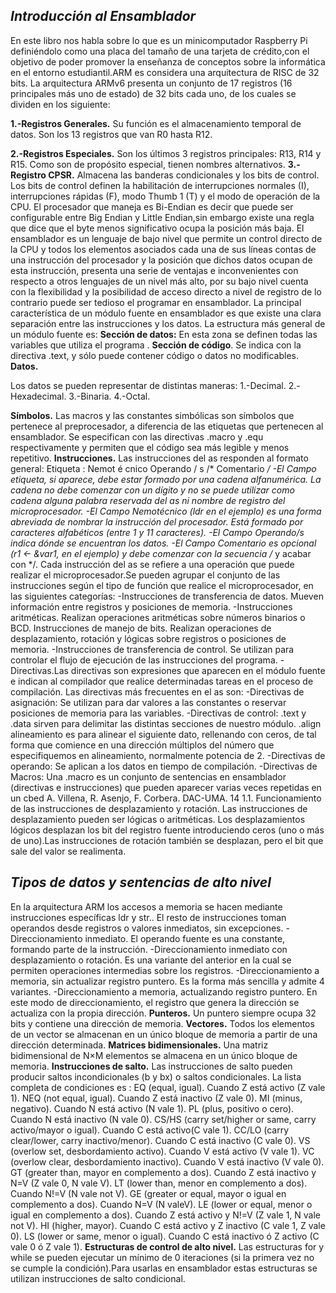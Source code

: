 

***Introducción al Ensamblador***
----------------------------------------------------------
En este libro nos habla sobre lo que es un minicomputador Raspberry Pi definiéndolo 
como una placa del tamaño de una tarjeta de crédito,con el objetivo de poder promover
la enseñanza de conceptos sobre la informática en el entorno estudiantil.ARM es considera
una arquitectura de RISC de 32 bits.
La arquitectura ARMv6 presenta un conjunto de 17 registros (16 principales más uno de estado)
de 32 bits cada uno, de los cuales se dividen en los siguiente:

**1.-Registros Generales.** Su función es el almacenamiento temporal de datos. Son los 13 registros
que van R0 hasta R12.

**2.-Registros Especiales.** Son los últimos 3 registros principales: R13, R14 y R15. Como son de 
propósito especial, tienen nombres alternativos.
**3.-Registro CPSR.** Almacena las banderas condicionales y los bits de control. 
Los bits de control definen la habilitación de interrupciones normales (I), interrupciones rápidas
(F), modo Thumb 1 (T) y el modo de operación de la CPU. 
El procesador que maneja es Bi-Endian es decir que puede ser configurable entre Big Endian y Little
Endian,sin embargo existe una regla que dice que el byte menos significativo ocupa la posición más baja.
El ensamblador es un lenguaje de bajo nivel que permite un control directo de
la CPU y todos los elementos asociados cada una de sus líneas contas de una instrucción del procesador y
la posición que dichos datos ocupan de esta instrucción, presenta una serie de ventajas e inconvenientes 
con respecto a otros lenguajes de un nivel más alto, por su bajo nivel cuenta con la flexibilidad y la 
posibilidad de acceso directo a nivel de registro de lo contrario puede ser tedioso el programar en ensamblador.
La principal característica de un módulo fuente en ensamblador es que existe una clara separación entre las instrucciones 
y los datos. La estructura más general de un módulo fuente es:
**Sección de datos:** En esta zona se definen todas las variables que utiliza el programa .
**Sección de código**. Se indica con la directiva .text, y sólo puede contener código o datos no modificables.
**Datos.**

Los datos se pueden representar de distintas maneras:
1.-Decimal.
2.-Hexadecimal.
3.-Binaria.
4.-Octal.

**Símbolos.**
Las macros y las constantes simbólicas son símbolos que pertenece al preprocesador, a diferencia de las etiquetas que pertenecen al ensamblador. Se especifican con las directivas .macro y .equ respectivamente y permiten que el código sea más legible y menos repetitivo. 
**Instrucciones.**
Las instrucciones del as responden al formato general:
Etiqueta : Nemot é cnico Operando / s /* Comentario */
-El Campo etiqueta, si aparece, debe estar formado por una cadena alfanumérica. La cadena no debe comenzar con un dígito y no se puede utilizar como cadena alguna palabra reservada del as ni nombre de registro del microprocesador. 
-El Campo Nemotécnico (ldr en el ejemplo) es una forma abreviada de nombrar la instrucción del procesador. Está formado por caracteres alfabéticos (entre 1 y 11 caracteres). 
-El Campo Operando/s indica dónde se encuentran los datos.
-El Campo Comentario es opcional (r1 <- &var1, en el ejemplo) y debe comenzar con la secuencia /* y acabar con */.
Cada instrucción del as se refiere a una operación que puede realizar el microprocesador.Se pueden agrupar el conjunto de las instrucciones según el tipo de función que  realice el microprocesador, en las siguientes categorías:
-Instrucciones de transferencia de datos.
Mueven información entre registros y posiciones de memoria.
-Instrucciones aritméticas. Realizan operaciones aritméticas sobre números binarios o BCD. Instrucciones de manejo de bits. Realizan operaciones de desplazamiento, rotación y lógicas sobre registros o posiciones de memoria.
-Instrucciones de transferencia de control. Se utilizan para controlar el flujo de ejecución de las instrucciones del programa. 
-Directivas.Las directivas son expresiones que aparecen en el módulo fuente e indican al compilador que realice determinadas tareas en el proceso de compilación.
Las directivas más frecuentes en el as son: 
-Directivas de asignación: Se utilizan para dar valores a las constantes o reservar posiciones de memoria para las variables.
-Directivas de control: .text y .data sirven para delimitar las distintas secciones de nuestro módulo. .align alineamiento es para alinear el siguiente dato, rellenando con ceros, de tal forma que comience en una dirección múltiplos del número que especifiquemos en alineamiento, normalmente potencia de 2.
-Directivas de operando: Se aplican a los datos en tiempo de compilación.
-Directivas de Macros: Una .macro es un conjunto de sentencias en ensamblador (directivas e instrucciones) que pueden aparecer varias veces repetidas en un cbed A. Villena, R. Asenjo, F. Corbera. DAC-UMA. 14 1.1.
Funcionamiento de las instrucciones de desplazamiento y rotación.
Las instrucciones de desplazamiento pueden ser lógicas o aritméticas. Los desplazamientos lógicos desplazan los bit del registro fuente introduciendo ceros (uno o más de uno).Las instrucciones de rotación también se desplazan, pero el bit que sale del valor se realimenta. 


***Tipos de datos y sentencias de alto nivel***
------------------------------------------------------------------------------
En la arquitectura ARM los accesos a memoria se hacen mediante instrucciones específicas ldr y str.. El resto de instrucciones toman operandos desde registros o valores inmediatos, sin excepciones.
-Direccionamiento inmediato. El operando fuente es una constante, formando parte de la instrucción.
-Direccionamiento inmediato con desplazamiento o rotación. Es una variante del anterior en la cual se permiten operaciones intermedias sobre los registros.
-Direccionamiento a memoria, sin actualizar registro puntero. Es la forma más sencilla y admite 4 variantes. 
-Direccionamiento a memoria, actualizando registro puntero. En este modo de direccionamiento, el registro que genera la dirección se actualiza con la propia dirección.
**Punteros.**
Un puntero siempre ocupa 32 bits y contiene una dirección de memoria.
**Vectores.**
Todos los elementos de un vector se almacenan en un único bloque de memoria a partir de una dirección determinada.
**Matrices bidimensionales.**
Una matriz bidimensional de N×M elementos se almacena en un único bloque de memoria.
**Instrucciones de salto.**
Las instrucciones de salto pueden producir saltos incondicionales (b y bx) o saltos condicionales. 
La lista completa de condiciones es : 
EQ (equal, igual). Cuando Z está activo (Z vale 1).
NEQ (not equal, igual). Cuando Z está inactivo (Z vale 0). 
MI (minus, negativo). Cuando N está activo (N vale 1).
PL (plus, positivo o cero). Cuando N está inactivo (N vale 0).
CS/HS (carry set/higher or same, carry activo/mayor o igual). Cuando C está activo(C vale 1).
CC/LO (carry clear/lower, carry inactivo/menor). Cuando C está inactivo (C vale 0).
VS (overlow set, desbordamiento activo). Cuando V está activo (V vale 1). 
VC (overlow clear, desbordamiento inactivo). Cuando V está inactivo (V vale 0).
GT (greater than, mayor en complemento a dos). Cuando Z está inactivo y N=V (Z vale 0, N vale V).
LT (lower than, menor en complemento a dos). Cuando N!=V (N vale not V).
GE (greater or equal, mayor o igual en complemento a dos). Cuando N=V (N valeV). 
LE (lower or equal, menor o igual en complemento a dos). Cuando Z está activo y N!=V (Z vale 1, N vale not V).
HI (higher, mayor). Cuando C está activo y Z inactivo (C vale 1, Z vale 0).
LS (lower or same, menor o igual). Cuando C está inactivo ó Z activo (C vale 0 ó Z vale 1).
**Estructuras de control de alto nivel.**
Las estructuras for y while se pueden ejecutar un mínimo de 0 iteraciones (si la primera vez no se cumple la condición).Para usarlas en ensamblador estas estructuras se utilizan instrucciones de salto condicional. 


